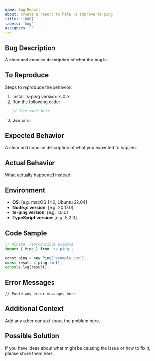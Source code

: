 ```yaml
---
name: Bug Report
about: Create a report to help us improve ts-ping
title: '[BUG] '
labels: 'bug'
assignees: ''
---
```


## Bug Description

A clear and concise description of what the bug is.

## To Reproduce

Steps to reproduce the behavior:

1. Install ts-ping version: `X.X.X`
2. Run the following code:
   ```typescript
   // Your code here
   ```
3. See error

## Expected Behavior

A clear and concise description of what you expected to happen.

## Actual Behavior

What actually happened instead.

## Environment

- **OS**: [e.g. macOS 14.0, Ubuntu 22.04]
- **Node.js version**: [e.g. 20.17.0]
- **ts-ping version**: [e.g. 1.0.0]
- **TypeScript version**: [e.g. 5.2.0]

## Code Sample

```typescript
// Minimal reproducible example
import { Ping } from 'ts-ping';

const ping = new Ping('example.com');
const result = ping.run();
console.log(result);
```

## Error Messages

```
// Paste any error messages here
```

## Additional Context

Add any other context about the problem here.

## Possible Solution

If you have ideas about what might be causing the issue or how to fix it, please share them here.
